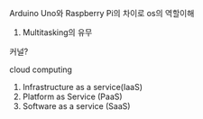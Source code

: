 Arduino Uno와 Raspberry Pi의 차이로 os의 역할이해

1. Multitasking의 유무

커널?

cloud computing
1. Infrastructure as a service(IaaS)
2. Platform as Service (PaaS)
3. Software as a service (SaaS)